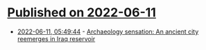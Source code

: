 # [Published on 2022-06-11](index.md)

* [2022-06-11, 05:49:44](https://news.ycombinator.com/item?id=31702285) - [Archaeology sensation: An ancient city reemerges in Iraq reservoir](https://www.dw.com/en/archaeology-sensation-an-ancient-city-reemerges-in-iraq-reservoir/a-62061527)

